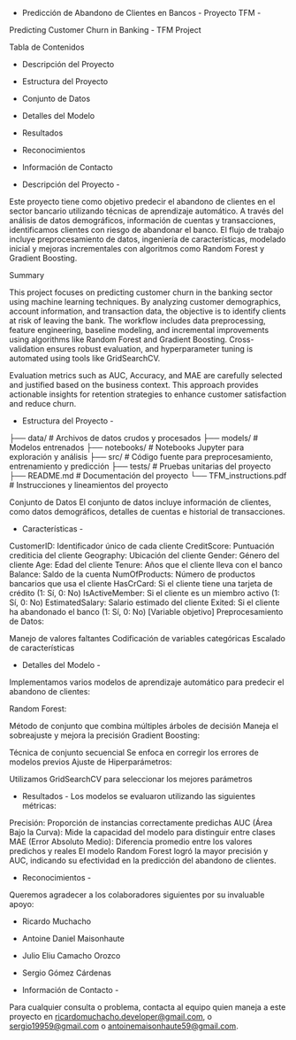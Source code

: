 - Predicción de Abandono de Clientes en Bancos - Proyecto TFM -

Predicting Customer Churn in Banking - TFM Project

Tabla de Contenidos

- Descripción del Proyecto
- Estructura del Proyecto
- Conjunto de Datos
- Detalles del Modelo
- Resultados
- Reconocimientos
- Información de Contacto

- Descripción del Proyecto -

Este proyecto tiene como objetivo predecir el abandono de clientes en el sector bancario utilizando técnicas de aprendizaje automático. A través del análisis de datos demográficos, información de cuentas y transacciones, identificamos clientes con riesgo de abandonar el banco. El flujo de trabajo incluye preprocesamiento de datos, ingeniería de características, modelado inicial y mejoras incrementales con algoritmos como Random Forest y Gradient Boosting.

Summary

This project focuses on predicting customer churn in the banking sector using machine learning techniques. 
By analyzing customer demographics, account information, and transaction data, the objective is to identify clients at risk of leaving the bank. 
The workflow includes data preprocessing, feature engineering, baseline modeling, and incremental improvements using algorithms like Random Forest and Gradient Boosting. 
Cross-validation ensures robust evaluation, and hyperparameter tuning is automated using tools like GridSearchCV.

Evaluation metrics such as AUC, Accuracy, and MAE are carefully selected and justified based on the business context. 
This approach provides actionable insights for retention strategies to enhance customer satisfaction and reduce churn.

- Estructura del Proyecto -

├── data/                   # Archivos de datos crudos y procesados
├── models/                 # Modelos entrenados
├── notebooks/              # Notebooks Jupyter para exploración y análisis
├── src/                    # Código fuente para preprocesamiento, entrenamiento y predicción
├── tests/                  # Pruebas unitarias del proyecto
├── README.md               # Documentación del proyecto
└── TFM_instructions.pdf    # Instrucciones y lineamientos del proyecto

Conjunto de Datos
El conjunto de datos incluye información de clientes, como datos demográficos, detalles de cuentas e historial de transacciones.

- Características -

CustomerID: Identificador único de cada cliente
CreditScore: Puntuación crediticia del cliente
Geography: Ubicación del cliente
Gender: Género del cliente
Age: Edad del cliente
Tenure: Años que el cliente lleva con el banco
Balance: Saldo de la cuenta
NumOfProducts: Número de productos bancarios que usa el cliente
HasCrCard: Si el cliente tiene una tarjeta de crédito (1: Sí, 0: No)
IsActiveMember: Si el cliente es un miembro activo (1: Sí, 0: No)
EstimatedSalary: Salario estimado del cliente
Exited: Si el cliente ha abandonado el banco (1: Sí, 0: No) [Variable objetivo]
Preprocesamiento de Datos:

Manejo de valores faltantes
Codificación de variables categóricas
Escalado de características

- Detalles del Modelo -

Implementamos varios modelos de aprendizaje automático para predecir el abandono de clientes:

Random Forest:

Método de conjunto que combina múltiples árboles de decisión
Maneja el sobreajuste y mejora la precisión
Gradient Boosting:

Técnica de conjunto secuencial
Se enfoca en corregir los errores de modelos previos
Ajuste de Hiperparámetros:

Utilizamos GridSearchCV para seleccionar los mejores parámetros

- Resultados -
Los modelos se evaluaron utilizando las siguientes métricas:

Precisión: Proporción de instancias correctamente predichas
AUC (Área Bajo la Curva): Mide la capacidad del modelo para distinguir entre clases
MAE (Error Absoluto Medio): Diferencia promedio entre los valores predichos y reales
El modelo Random Forest logró la mayor precisión y AUC, indicando su efectividad en la predicción del abandono de clientes.

 - Reconocimientos -
   
Queremos agradecer a los colaboradores siguientes por su invaluable apoyo:
- Ricardo Muchacho
- Antoine Daniel Maisonhaute
- Julio Eliu Camacho Orozco
- Sergio Gómez Cárdenas

- Información de Contacto - 

Para cualquier consulta o problema, contacta al equipo quien maneja a este proyecto en ricardomuchacho.developer@gmail.com, o sergio19959@gmail.com o antoinemaisonhaute59@gmail.com.
